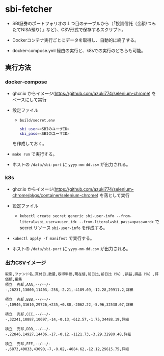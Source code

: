 # sbi-fetcher

- SBI証券のポートフォリオの１つ目のテーブルから（「投資信託（金額/つみたてNISA預り）」など）、CSV形式で保存するスクリプト。

- Dockerコンテナ実行ごとにデータを取得し、自動的に終了する。

- docker-compose.yml 経由の実行と、k8sでの実行のどちらも可能。

## 実行方法

### docker-compose
- ghcr.io からイメージ(https://github.com/azuki774/selenium-chrome) をベースにして実行
- 設定ファイル
    - `build/secret.env`
        ``` bash
        sbi_user=<SBIのユーザID>
        sbi_pass=<SBIのユーザID>
        ```
    を作成しておく。

- `make run` で実行する。
- ホストの `/data/sbi-port` に `yyyy-mm-dd.csv` が出力される。

### k8s
- ghcr.io からイメージ(https://github.com/azuki774/selenium-chrome/pkgs/container/selenium-chrome) を落として実行
- 設定ファイル
    - `kubectl create secret generic sbi-user-info --from-literal=sbi_user=<user_id> --from-literal=sbi_pass=<password>` で secret リソース `sbi-user-info` を作成する。


- `kubectl apply -f manifest` で実行する。
- ホストの `/data/sbi-port` に `yyyy-mm-dd.csv` が出力される。

### 出力CSVイメージ
    取引,ファンド名,買付日,数量,取得単価,現在値,前日比,前日比（％）,損益,損益（％）,評価額,編集
    積立  売却,AAA,--/--/--,26231,13000,11403,-258,-2.21,-4189.09,-12.28,29911.2,詳細 

    積立  売却,BBB,--/--/--,10946,31610,29726,+235,+0.80,-2062.22,-5.96,32538.07,詳細 

    積立  売却,CCC,--/--/--,32241,10887,10697,-14,-0.13,-612.57,-1.75,34488.19,詳細 

    積立  売却,DDD,--/--/--,22846,14927,14436,-17,-0.12,-1121.73,-3.29,32980.48,詳細 

    積立  売却,EEE,--/--/--,6873,49033,43090,-7,-0.02,-4084.62,-12.12,29615.75,詳細 
